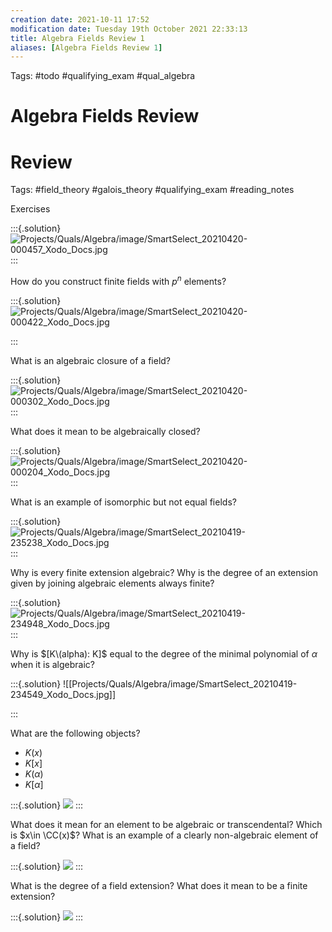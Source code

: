 ```yaml
---
creation date: 2021-10-11 17:52
modification date: Tuesday 19th October 2021 22:33:13
title: Algebra Fields Review 1
aliases: [Algebra Fields Review 1]
---
```


Tags: #todo #qualifying_exam #qual_algebra

# Algebra Fields Review

# Review 

Tags: #field_theory #galois_theory #qualifying_exam #reading_notes 

Exercises

:::{.solution}
![Projects/Quals/Algebra/image/SmartSelect_20210420-000457_Xodo_Docs.jpg](Projects/Quals/Algebra/image/SmartSelect_20210420-000457_Xodo_Docs.jpg)
:::


How do you construct finite fields with $p^n$ elements?

:::{.solution}
![Projects/Quals/Algebra/image/SmartSelect_20210420-000422_Xodo_Docs.jpg](Projects/Quals/Algebra/image/SmartSelect_20210420-000422_Xodo_Docs.jpg)

:::

What is an algebraic closure of a field?

:::{.solution}
![Projects/Quals/Algebra/image/SmartSelect_20210420-000302_Xodo_Docs.jpg](Projects/Quals/Algebra/image/SmartSelect_20210420-000302_Xodo_Docs.jpg)
:::


What does it mean to be algebraically closed?

:::{.solution}
![Projects/Quals/Algebra/image/SmartSelect_20210420-000204_Xodo_Docs.jpg](Projects/Quals/Algebra/image/SmartSelect_20210420-000204_Xodo_Docs.jpg)
:::


What is an example of isomorphic but not equal fields?


:::{.solution}
![Projects/Quals/Algebra/image/SmartSelect_20210419-235238_Xodo_Docs.jpg](Projects/Quals/Algebra/image/SmartSelect_20210419-235238_Xodo_Docs.jpg)
:::

Why is every finite extension algebraic?
Why is the degree of an extension given by joining algebraic elements always finite?


:::{.solution}
![Projects/Quals/Algebra/image/SmartSelect_20210419-234948_Xodo_Docs.jpg](Projects/Quals/Algebra/image/SmartSelect_20210419-234948_Xodo_Docs.jpg)
:::


Why is $[K\(alpha): K]$ equal to the degree of the minimal polynomial of $\alpha$ when it is algebraic?

:::{.solution}
![[Projects/Quals/Algebra/image/SmartSelect_20210419-234549_Xodo_Docs.jpg]]

:::


What are the following objects?

- $K(x)$
- $K[x]$
- $K( \alpha)$
- $K[ \alpha]$



:::{.solution}
![](Projects/Quals/Algebra/image/SmartSelect_20210419-233949_Xodo_Docs.jpg)
:::


What does it mean for an element to be algebraic or transcendental?
Which is $x\in \CC(x)$?
What is an example of a clearly non-algebraic element of a field?


:::{.solution}
![](Projects/Quals/Algebra/image/SmartSelect_20210419-233920_Xodo_Docs.jpg)
:::

What is the degree of a field extension?
What does it mean to be a finite extension?


:::{.solution}
![](Projects/Quals/Algebra/image/SmartSelect_20210419-233708_Xodo_Docs.jpg)
:::






